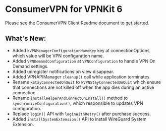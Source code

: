 # ConsumerVPN for VPNKit 6

Please see the ConsumerVPN Client Readme document to get started.

## What's New:
- Added `kVPNManagerConfigurationNameKey` key at connectionOptions, which value will be VPN configuration name.
- Added `VPNDemandConfiguration` at `VPNConfiguration` to handle VPN On Demand settings.
- Added unregister notifications on view disappear.
- Added VPNAPIManager `cleanup()` call while application terminates.
- Rename `kStayConnectedOnQuit` to `kVPNStayConnectedOnQuit` which ensure that connections are not killed off when the app dies during an active connection.
- Rename `installHelperAndConnectOnInstall()` method to `synchronizeConfiguration()`, which responsible to updates VPN configuration.
- Replace `login()` API with `loginWithRetry()` after purchase success.
- Added `installSystemExtension()` API to install WireGuard System Extension.
